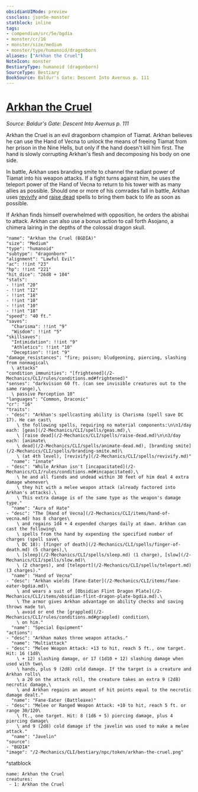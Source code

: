 ```yaml
---
obsidianUIMode: preview
cssclass: json5e-monster
statblock: inline
tags:
- compendium/src/5e/bgdia
- monster/cr/16
- monster/size/medium
- monster/type/humanoid/dragonborn
aliases: ["Arkhan the Cruel"]
NoteIcon: monster
BestiaryType: humanoid (dragonborn)
SourceType: Bestiary
BookSource: Baldur's Gate: Descent Into Avernus p. 111
---
```

# [Arkhan the Cruel](2-Mechanics/CLI/bestiary/npc/arkhan-the-cruel-bgdia.md)
*Source: Baldur's Gate: Descent Into Avernus p. 111*  

Arkhan the Cruel is an evil dragonborn champion of Tiamat. Arkhan believes he can use the Hand of Vecna to unlock the means of freeing Tiamat from her prison in the Nine Hells, but only if the hand doesn't kill him first. The hand is slowly corrupting Arkhan's flesh and decomposing his body on one side.

In battle, Arkhan uses branding smite to channel the radiant power of Tiamat into his weapon attacks. If a fight turns against him, he uses the teleport power of the Hand of Vecna to return to his tower with as many allies as possible. Should one or more of his comrades fall in battle, Arkhan uses [revivify](/2-Mechanics/CLI/spells/revivify.md) and [raise dead](/2-Mechanics/CLI/spells/raise-dead.md) spells to bring them back to life as soon as possible.

If Arkhan finds himself overwhelmed with opposition, he orders the abishai to attack. Arkhan can also use a bonus action to call forth Asojano, a chimera lairing in the depths of the colossal dragon skull.

```statblock
"name": "Arkhan the Cruel (BGDIA)"
"size": "Medium"
"type": "humanoid"
"subtype": "dragonborn"
"alignment": "Lawful Evil"
"ac": !!int "23"
"hp": !!int "221"
"hit_dice": "26d8 + 104"
"stats":
- !!int "20"
- !!int "12"
- !!int "18"
- !!int "10"
- !!int "10"
- !!int "18"
"speed": "40 ft."
"saves":
  "Charisma": !!int "9"
  "Wisdom": !!int "5"
"skillsaves":
  "Intimidation": !!int "9"
  "Athletics": !!int "10"
  "Deception": !!int "9"
"damage_resistances": "fire; poison; bludgeoning, piercing, slashing from nonmagical\
  \ attacks"
"condition_immunities": "[frightened](/2-Mechanics/CLI/rules/conditions.md#frightened)"
"senses": "darkvision 60 ft. (can see invisible creatures out to the same range),\
  \ passive Perception 10"
"languages": "Common, Draconic"
"cr": "16"
"traits":
- "desc": "Arkhan's spellcasting ability is Charisma (spell save DC 17). He can cast\
    \ the following spells, requiring no material components:\n\n1/day each: [geas](/2-Mechanics/CLI/spells/geas.md),\
    \ [raise dead](/2-Mechanics/CLI/spells/raise-dead.md)\n\n3/day each: [animate\
    \ dead](/2-Mechanics/CLI/spells/animate-dead.md), [branding smite](/2-Mechanics/CLI/spells/branding-smite.md)\
    \ (at 4th level), [revivify](/2-Mechanics/CLI/spells/revivify.md)"
  "name": "innate"
- "desc": "While Arkhan isn't [incapacitated](/2-Mechanics/CLI/rules/conditions.md#incapacitated),\
    \ he and all fiends and undead within 30 feet of him deal 4 extra damage whenever\
    \ they hit with a melee weapon attack (already factored into Arkhan's attacks).\
    \ This extra damage is of the same type as the weapon's damage type."
  "name": "Aura of Hate"
- "desc": "The [Hand of Vecna](/2-Mechanics/CLI/items/hand-of-vecna.md) has 8 charges\
    \ and regains 1d4 + 4 expended charges daily at dawn. Arkhan can cast the following\
    \ spells from the hand by expending the specified number of charges (spell save\
    \ DC 18): [finger of death](/2-Mechanics/CLI/spells/finger-of-death.md) (5 charges),\
    \ [sleep](/2-Mechanics/CLI/spells/sleep.md) (1 charge), [slow](/2-Mechanics/CLI/spells/slow.md)\
    \ (2 charges), and [teleport](/2-Mechanics/CLI/spells/teleport.md) (3 charges)."
  "name": "Hand of Vecna"
- "desc": "Arkhan wields [Fane-Eater](/2-Mechanics/CLI/items/fane-eater-bgdia.md)\
    \ and wears a suit of [Obsidian Flint Dragon Plate](/2-Mechanics/CLI/items/obsidian-flint-dragon-plate-bgdia.md).\
    \ The armor gives Arkhan advantage on ability checks and saving throws made to\
    \ avoid or end the [grappled](/2-Mechanics/CLI/rules/conditions.md#grappled) condition\
    \ on him."
  "name": "Special Equipment"
"actions":
- "desc": "Arkhan makes three weapon attacks."
  "name": "Multiattack"
- "desc": "Melee Weapon Attack: +13 to hit, reach 5 ft., one target. Hit: 16 (1d8\
    \ + 12) slashing damage, or 17 (1d10 + 12) slashing damage when used with two\
    \ hands, plus 9 (2d8) cold damage. If the target is a creature and Arkhan rolls\
    \ a 20 on the attack roll, the creature takes an extra 9 (2d8) necrotic damage,\
    \ and Arkhan regains an amount of hit points equal to the necrotic damage dealt."
  "name": "Fane-Eater (Battleaxe)"
- "desc": "Melee or Ranged Weapon Attack: +10 to hit, reach 5 ft. or range 30/120\
    \ ft., one target. Hit: 8 (1d6 + 5) piercing damage, plus 4 piercing damage\
    \ and 9 (2d8) cold damage if the javelin was used to make a melee attack."
  "name": "Javelin"
"source":
- "BGDIA"
"image": "/2-Mechanics/CLI/bestiary/npc/token/arkhan-the-cruel.png"
```
^statblock

```encounter-table
name: Arkhan the Cruel
creatures:
 - 1: Arkhan the Cruel
```